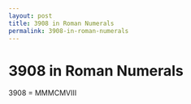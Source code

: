 ```yaml
---
layout: post
title: 3908 in Roman Numerals
permalink: 3908-in-roman-numerals
---
```


# 3908 in Roman Numerals

3908 = MMMCMVIII
